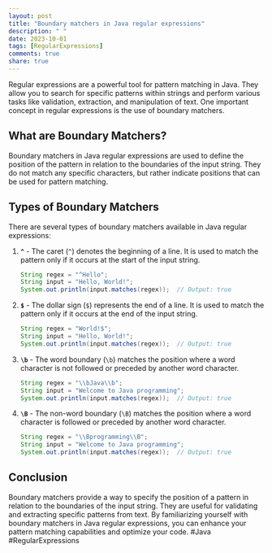 ```yaml
---
layout: post
title: "Boundary matchers in Java regular expressions"
description: " "
date: 2023-10-01
tags: [RegularExpressions]
comments: true
share: true
---
```


Regular expressions are a powerful tool for pattern matching in Java. They allow you to search for specific patterns within strings and perform various tasks like validation, extraction, and manipulation of text. One important concept in regular expressions is the use of boundary matchers.

## What are Boundary Matchers?

Boundary matchers in Java regular expressions are used to define the position of the pattern in relation to the boundaries of the input string. They do not match any specific characters, but rather indicate positions that can be used for pattern matching.

## Types of Boundary Matchers

There are several types of boundary matchers available in Java regular expressions:

1. **`^`** - The caret (`^`) denotes the beginning of a line. It is used to match the pattern only if it occurs at the start of the input string.

   ```java
   String regex = "^Hello";
   String input = "Hello, World!";
   System.out.println(input.matches(regex));  // Output: true
   ```

2. **`$`** - The dollar sign (`$`) represents the end of a line. It is used to match the pattern only if it occurs at the end of the input string.

   ```java
   String regex = "World!$";
   String input = "Hello, World!";
   System.out.println(input.matches(regex));  // Output: true
   ```

3. **`\b`** - The word boundary (`\b`) matches the position where a word character is not followed or preceded by another word character.

   ```java
   String regex = "\\bJava\\b";
   String input = "Welcome to Java programming";
   System.out.println(input.matches(regex));  // Output: true
   ```

4. **`\B`** - The non-word boundary (`\B`) matches the position where a word character is followed or preceded by another word character.

   ```java
   String regex = "\\Bprogramming\\B";
   String input = "Welcome to Java programming";
   System.out.println(input.matches(regex));  // Output: true
   ```

## Conclusion

Boundary matchers provide a way to specify the position of a pattern in relation to the boundaries of the input string. They are useful for validating and extracting specific patterns from text. By familiarizing yourself with boundary matchers in Java regular expressions, you can enhance your pattern matching capabilities and optimize your code. #Java #RegularExpressions